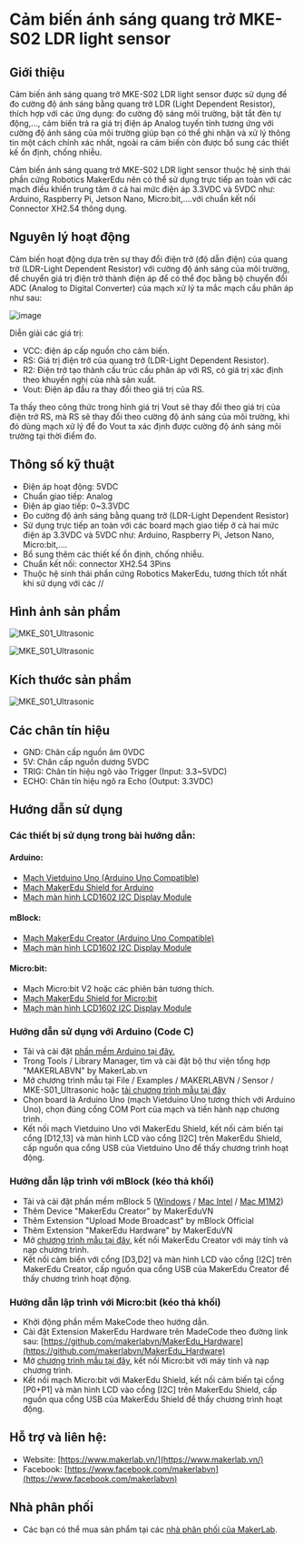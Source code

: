# Cảm biến ánh sáng quang trở MKE-S02 LDR light sensor

## Giới thiệu

Cảm biến ánh sáng quang trở MKE-S02 LDR light sensor được sử dụng để đo cường độ ánh sáng bằng quang trở LDR (Light Dependent Resistor), thích hợp với các ứng dụng: đo cường độ sáng môi trường, bật tắt đèn tự động,..., cảm biến trả ra giá trị điện áp Analog tuyến tính tương ứng với cường độ ánh sáng của môi trường giúp bạn có thể ghi nhận và xử lý thông tin một cách chính xác nhất, ngoài ra cảm biến còn được bổ sung các thiết kế ổn định, chống nhiễu.

Cảm biến ánh sáng quang trở MKE-S02 LDR light sensor thuộc hệ sinh thái phần cứng Robotics MakerEdu nên có thể sử dụng trực tiếp an toàn với các mạch điều khiển trung tâm ở cả hai mức điện áp 3.3VDC và 5VDC như: Arduino, Raspberry Pi, Jetson Nano, Micro:bit,....với chuẩn kết nối Connector XH2.54 thông dụng.

## Nguyên lý hoạt động

Cảm biến hoạt động dựa trên sự thay đổi điện trở (độ dẫn điện) của quang trở (LDR-Light Dependent Resistor) với cường độ ánh sáng của môi trường, để chuyển giá trị điện trở thành điện áp để có thể đọc bằng bộ chuyển đổi ADC (Analog to Digital Converter) của mạch xử lý ta mắc mạch cầu phân áp như sau:

![image](/image/MKE_S02_LDR_Sensor_01.jpg)

Diễn giải các giá trị:

- VCC: điện áp cấp nguồn cho cảm biến.
- RS: Giá trị điện trở của quang trở (LDR-Light Dependent Resistor).
- R2: Điện trở tạo thành cấu trúc cầu phân áp với RS, có giá trị xác định theo khuyến nghị của nhà sản xuất.
- Vout: Điện áp đầu ra thay đổi theo giá trị của RS.

Ta thấy theo công thức trong hình giá trị Vout sẽ thay đổi theo giá trị của điện trở RS, mà RS sẽ thay đổi theo cường độ ánh sáng của môi trường, khi đó dùng mạch xử lý để đo Vout ta xác định được cường độ ánh sáng môi trường tại thời điểm đo.

## Thông số kỹ thuật

- Điện áp hoạt động: 5VDC
- Chuẩn giao tiếp: Analog
- Điện áp giao tiếp: 0~3.3VDC
- Đo cường độ ánh sáng bằng quang trở (LDR-Light Dependent Resistor)
- Sử dụng trực tiếp an toàn với các board mạch giao tiếp ở cả hai mức điện áp 3.3VDC và 5VDC như: Arduino, Raspberry Pi, Jetson Nano, Micro:bit,....
- Bổ sung thêm các thiết kế ổn định, chống nhiễu.
- Chuẩn kết nối: connector XH2.54 3Pins
- Thuộc hệ sinh thái phần cứng Robotics MakerEdu, tương thích tốt nhất khi sử dụng với các //

## Hình ảnh sản phẩm

![MKE_S01_Ultrasonic](/image/MKE_S02_LDR_Sensor_02.jpg)

![MKE_S01_Ultrasonic](/image/MKE_S02_LDR_Sensor_03.jpg)

## Kích thước sản phẩm

![MKE_S01_Ultrasonic](/image/MKE_S02_LDR_Sensor_04.jpg)

## Các chân tín hiệu

- GND: Chân cấp nguồn âm 0VDC
- 5V: Chân cấp nguồn dương 5VDC
- TRIG: Chân tín hiệu ngõ vào Trigger (Input: 3.3~5VDC)
- ECHO: Chân tín hiệu ngõ ra Echo (Output: 3.3VDC)

## Hướng dẫn sử dụng

### Các thiết bị sử dụng trong bài hướng dẫn:

#### Arduino:
- [Mạch Vietduino Uno (Arduino Uno Compatible)](https://github.com/makerlabvn/Vietduino-Uno)
- [Mạch MakerEdu Shield for Arduino](https://github.com/makerlabvn/MakerEdu-Shield-for-Arduino)
- [Mạch màn hình LCD1602 I2C Display Module](https://github.com/makerlabvn/MKE-M07-LCD1602-I2C-Display-Module)

#### mBlock:

- [Mạch MakerEdu Creator (Arduino Uno Compatible)](https://github.com/makerlabvn/MakerEdu-Creator)
- [Mạch màn hình LCD1602 I2C Display Module](https://github.com/makerlabvn/MKE-M07-LCD1602-I2C-Display-Module)

#### Micro:bit:

- Mạch Micro:bit V2 hoặc các phiên bản tương thích.
- [Mạch MakerEdu Shield for Micro:bit](https://github.com/makerlabvn/MakerEdu-Shield-for-Microbit)
- [Mạch màn hình LCD1602 I2C Display Module](https://github.com/makerlabvn/MKE-M07-LCD1602-I2C-Display-Module)

### Hướng dẫn sử dụng với Arduino (Code C)
- Tải và cài đặt [phần mềm Arduino tại đây.](https://www.arduino.cc/en/software)
- Trong Tools / Library Manager, tìm và cài đặt bộ thư viện tổng hợp "MAKERLABVN" by MakerLab.vn
- Mở chương trình mẫu tại File / Examples / MAKERLABVN / Sensor / MKE-S01_Ultrasonic hoặc [tải chương trình mẫu tại đây](/arduino)
- Chọn board là Arduino Uno (mạch Vietduino Uno tương thích với Arduino Uno), chọn đúng cổng COM Port của mạch và tiến hành nạp chương trình.
- Kết nối mạch Vietduino Uno với MakerEdu Shield, kết nối cảm biến tại cổng [D12,13] và màn hình LCD vào cổng [I2C] trên MakerEdu Shield, cấp nguồn qua cổng USB của Vietduino Uno để thấy chương trình hoạt động.

### Hướng dẫn lập trình với mBlock (kéo thả khối)

- Tải và cài đặt phần mềm mBlock 5 ([Windows](https://www.mediafire.com/file/ma55iajd7glwmbo/%255BMakerLab.vn%255D_mBlock_V5.4.3_for_Windows.zip/file) / [Mac Intel](https://www.mediafire.com/file/pjfngy6d7ktb55f/%255BMakerLab.vn%255D_mBlock_V5.4.3_for_Mac_Intel.zip/file) / [Mac M1M2](https://www.mediafire.com/file/mfdkgpgnpa7uv2s/%255BMakerLab.vn%255D_mBlock_V5.4.3_for_Mac_M1M2.zip/file))
- Thêm Device "MakerEdu Creator" by MakerEduVN
- Thêm Extension "Upload Mode Broadcast" by mBlock Official
- Thêm Extension "MakerEdu Hardware" by MakerEduVN
- Mở [chương trình mẫu tại đây](/mBlock5), kết nối MakerEdu Creator với máy tính và nạp chương trình.
- Kết nối cảm biến với cổng [D3,D2] và màn hình LCD vào cổng [I2C] trên MakerEdu Creator, cấp nguồn qua cổng USB của MakerEdu Creator để thấy chương trình hoạt động.


### Hướng dẫn lập trình với Micro:bit (kéo thả khối)

- Khởi động phần mềm MakeCode theo hướng dẫn.
- Cài đặt Extension MakerEdu Hardware trên MadeCode theo đường link sau: [https://github.com/makerlabvn/MakerEdu_Hardware](https://github.com/makerlabvn/MakerEdu_Hardware)
- Mở [chương trình mẫu tại đây](/microbit), kết nối Micro:bit với máy tính và nạp chương trình.
- Kết nối mạch Micro:bit với MakerEdu Shield, kết nối cảm biến tại cổng [P0+P1] và màn hình LCD vào cổng [I2C] trên MakerEdu Shield, cấp nguồn qua cổng USB của MakerEdu Shield để thấy chương trình hoạt động.

## Hỗ trợ và liên hệ:

- Website: [https://www.makerlab.vn/](https://www.makerlab.vn/)
- Facebook: [https://www.facebook.com/makerlabvn](https://www.facebook.com/makerlabvn)

## Nhà phân phối

- Các bạn có thể mua sản phẩm tại các [nhà phân phối của MakerLab](https://www.makerlab.vn/nha-phan-phoi/).
